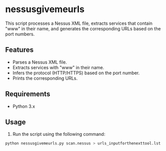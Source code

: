 # nessusgivemeurls
This script processes a Nessus XML file, extracts services that contain "www" in their name, and generates the corresponding URLs based on the port numbers.

## Features
- Parses a Nessus XML file.
- Extracts services with "www" in their name.
- Infers the protocol (HTTP/HTTPS) based on the port number.
- Prints the corresponding URLs.

## Requirements
- Python 3.x


## Usage
1. Run the script using the following command:

```bash
python nessusgivemeurls.py scan.nessus > urls_inputforthenexttool.lst
```
